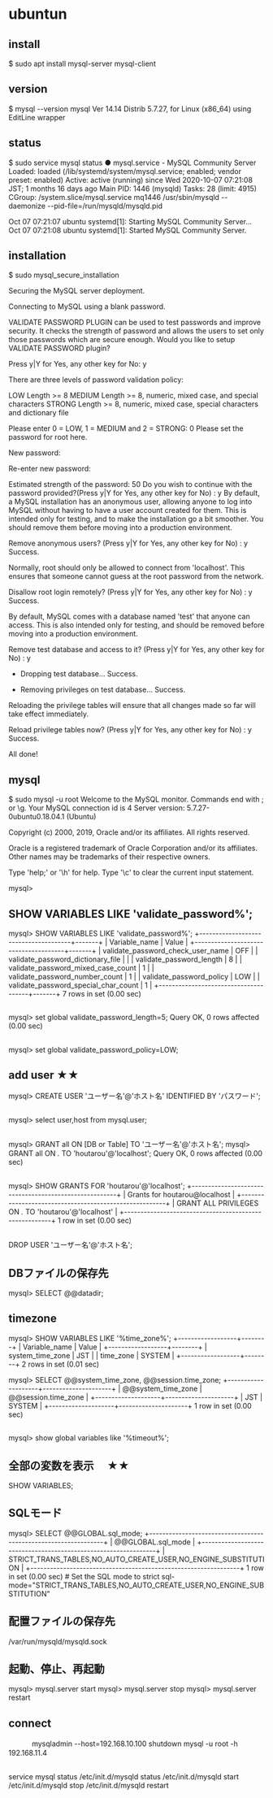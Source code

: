 # ubuntun
## install 
$ sudo apt install mysql-server mysql-client
## version
$ mysql --version
mysql  Ver 14.14 Distrib 5.7.27, for Linux (x86_64) using  EditLine wrapper
## status
$ sudo service mysql status
● mysql.service - MySQL Community Server
   Loaded: loaded (/lib/systemd/system/mysql.service; enabled; vendor preset: enabled)
   Active: active (running) since Wed 2020-10-07 07:21:08 JST; 1 months 16 days ago
 Main PID: 1446 (mysqld)
    Tasks: 28 (limit: 4915)
   CGroup: /system.slice/mysql.service
           mq1446 /usr/sbin/mysqld --daemonize --pid-file=/run/mysqld/mysqld.pid

Oct 07 07:21:07 ubuntu systemd[1]: Starting MySQL Community Server...
Oct 07 07:21:08 ubuntu systemd[1]: Started MySQL Community Server.
## installation
$ sudo mysql_secure_installation

Securing the MySQL server deployment.

Connecting to MySQL using a blank password.

VALIDATE PASSWORD PLUGIN can be used to test passwords
and improve security. It checks the strength of password
and allows the users to set only those passwords which are
secure enough. Would you like to setup VALIDATE PASSWORD plugin?

Press y|Y for Yes, any other key for No: y

There are three levels of password validation policy:

LOW    Length >= 8
MEDIUM Length >= 8, numeric, mixed case, and special characters
STRONG Length >= 8, numeric, mixed case, special characters and dictionary                  file

Please enter 0 = LOW, 1 = MEDIUM and 2 = STRONG: 0
Please set the password for root here.

New password:

Re-enter new password:

Estimated strength of the password: 50
Do you wish to continue with the password provided?(Press y|Y for Yes, any other key for No) : y
By default, a MySQL installation has an anonymous user,
allowing anyone to log into MySQL without having to have
a user account created for them. This is intended only for
testing, and to make the installation go a bit smoother.
You should remove them before moving into a production
environment.

Remove anonymous users? (Press y|Y for Yes, any other key for No) : y
Success.


Normally, root should only be allowed to connect from
'localhost'. This ensures that someone cannot guess at
the root password from the network.

Disallow root login remotely? (Press y|Y for Yes, any other key for No) : y
Success.

By default, MySQL comes with a database named 'test' that
anyone can access. This is also intended only for testing,
and should be removed before moving into a production
environment.


Remove test database and access to it? (Press y|Y for Yes, any other key for No) : y
 - Dropping test database...
Success.

 - Removing privileges on test database...
Success.

Reloading the privilege tables will ensure that all changes
made so far will take effect immediately.

Reload privilege tables now? (Press y|Y for Yes, any other key for No) : y
Success.

All done!
## mysql 
$ sudo mysql -u root
Welcome to the MySQL monitor.  Commands end with ; or \g.
Your MySQL connection id is 4
Server version: 5.7.27-0ubuntu0.18.04.1 (Ubuntu)

Copyright (c) 2000, 2019, Oracle and/or its affiliates. All rights reserved.

Oracle is a registered trademark of Oracle Corporation and/or its
affiliates. Other names may be trademarks of their respective
owners.

Type 'help;' or '\h' for help. Type '\c' to clear the current input statement.

mysql>
## SHOW VARIABLES LIKE 'validate_password%';
mysql> SHOW VARIABLES LIKE 'validate_password%';
+--------------------------------------+-------+
| Variable_name                        | Value |
+--------------------------------------+-------+
| validate_password_check_user_name    | OFF   |
| validate_password_dictionary_file    |       |
| validate_password_length             | 8     |
| validate_password_mixed_case_count   | 1     |
| validate_password_number_count       | 1     |
| validate_password_policy             | LOW   |
| validate_password_special_char_count | 1     |
+--------------------------------------+-------+
7 rows in set (0.00 sec)
## 
mysql> set global validate_password_length=5;
Query OK, 0 rows affected (0.00 sec)
## 
mysql> set global validate_password_policy=LOW;
## add user     ★★
mysql> CREATE USER 'ユーザー名'@'ホスト名' IDENTIFIED BY 'パスワード';
##
mysql> select user,host from mysql.user;

## 
mysql> GRANT all ON [DB or Table] TO 'ユーザー名'@'ホスト名';
mysql> GRANT all ON *.* TO 'houtarou'@'localhost';
Query OK, 0 rows affected (0.00 sec)

## 
mysql> SHOW GRANTS FOR 'houtarou'@'localhost';
+-------------------------------------------------------+
| Grants for houtarou@localhost                         |
+-------------------------------------------------------+
| GRANT ALL PRIVILEGES ON *.* TO 'houtarou'@'localhost' |
+-------------------------------------------------------+
1 row in set (0.00 sec)
## 
DROP USER 'ユーザー名'@'ホスト名';

## DBファイルの保存先
mysql> SELECT @@datadir;
## timezone
mysql> SHOW VARIABLES LIKE '%time_zone%';
+------------------+--------+
| Variable_name    | Value  |
+------------------+--------+
| system_time_zone | JST    |
| time_zone        | SYSTEM |
+------------------+--------+
2 rows in set (0.01 sec)

mysql> SELECT @@system_time_zone, @@session.time_zone;
+--------------------+---------------------+
| @@system_time_zone | @@session.time_zone |
+--------------------+---------------------+
| JST                | SYSTEM              |
+--------------------+---------------------+
1 row in set (0.00 sec)
## 
mysql> show global variables like '%timeout%';
## 全部の変数を表示　   ★★
SHOW VARIABLES;

## SQLモード
mysql> SELECT @@GLOBAL.sql_mode;
+----------------------------------------------------------------+
| @@GLOBAL.sql_mode                                              |
+----------------------------------------------------------------+
| STRICT_TRANS_TABLES,NO_AUTO_CREATE_USER,NO_ENGINE_SUBSTITUTION |
+----------------------------------------------------------------+
1 row in set (0.00 sec)
    # Set the SQL mode to strict
sql-mode="STRICT_TRANS_TABLES,NO_AUTO_CREATE_USER,NO_ENGINE_SUBSTITUTION"

## 配置ファイルの保存先
/var/run/mysqld/mysqld.sock
## 起動、停止、再起動
mysql> mysql.server start
mysql> mysql.server stop
mysql> mysql.server restart


## connect
　　　 mysqladmin --host=192.168.10.100 shutdown
        mysql -u root -h 192.168.11.4

##
service mysql status
/etc/init.d/mysqld status
/etc/init.d/mysqld start
/etc/init.d/mysqld stop
/etc/init.d/mysqld restart


